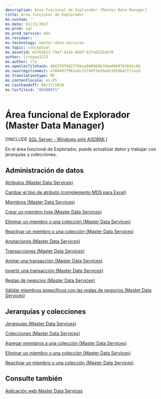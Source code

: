 ```yaml
---
description: Área funcional de Explorador (Master Data Manager)
title: Área funcional de Explorador
ms.custom: ''
ms.date: 03/15/2017
ms.prod: sql
ms.prod_service: mds
ms.reviewer: ''
ms.technology: master-data-services
ms.topic: conceptual
ms.assetid: e2763613-79ef-414a-8dbf-837a0331ebf8
author: lrtoyou1223
ms.author: lle
ms.openlocfilehash: 4682f9f982776bca890968b7bbe0889783845c0b
ms.sourcegitcommit: e700497f962e4c2274df16d9e651059b42ff1a10
ms.translationtype: MT
ms.contentlocale: es-ES
ms.lasthandoff: 08/17/2020
ms.locfileid: "88388971"
---
```

# <a name="explorer-functional-area-master-data-manager"></a>Área funcional de Explorador (Master Data Manager)

[!INCLUDE [SQL Server - Windows only ASDBMI  ](../includes/applies-to-version/sql-windows-only-asdbmi.md)]

  En el área funcional de Explorador, puede actualizar datos y trabajar con jerarquías y colecciones.  
  
## <a name="data-management"></a>Administración de datos  
 [Atributos &#40;Master Data Services&#41;](../master-data-services/attributes-master-data-services.md)  
  
 [Cambar el tipo de atributo &#40;complemento MDS para Excel&#41;](../master-data-services/microsoft-excel-add-in/change-the-attribute-type-mds-add-in-for-excel.md)  
  
 [Miembros &#40;Master Data Services&#41;](../master-data-services/members-master-data-services.md)  
  
 [Crear un miembro hoja &#40;Master Data Services&#41;](../master-data-services/create-a-leaf-member-master-data-services.md)  
  
 [Eliminar un miembro o una colección &#40;Master Data Services&#41;](../master-data-services/delete-a-member-or-collection-master-data-services.md)  
  
 [Reactivar un miembro o una colección &#40;Master Data Services&#41;](../master-data-services/reactivate-a-member-or-collection-master-data-services.md)  
  
 [Anotaciones &#40;Master Data Services&#41;](../master-data-services/annotations-master-data-services.md)  
  
 [Transacciones &#40;Master Data Services&#41;](../master-data-services/transactions-master-data-services.md)  
  
 [Anotar una transacción &#40;Master Data Services&#41;](../master-data-services/annotate-a-transaction-master-data-services.md)  
  
 [Invertir una transacción &#40;Master Data Services&#41;](../master-data-services/reverse-a-transaction-master-data-services.md)  
  
 [Reglas de negocios &#40;Master Data Services&#41;](../master-data-services/business-rules-master-data-services.md)  
  
 [Validar miembros específicos con las reglas de negocios &#40;Master Data Services&#41;](../master-data-services/validate-specific-members-against-business-rules-master-data-services.md)  
  
## <a name="hierarchies-and-collections"></a>Jerarquías y colecciones  
 [Jerarquías &#40;Master Data Services&#41;](../master-data-services/hierarchies-master-data-services.md)  
  
   
  
 [Colecciones &#40;Master Data Services&#41;](../master-data-services/collections-master-data-services.md)  
  
 [Agregar miembros a una colección &#40;Master Data Services&#41;](../master-data-services/add-members-to-a-collection-master-data-services.md)  
  
 [Eliminar un miembro o una colección &#40;Master Data Services&#41;](../master-data-services/delete-a-member-or-collection-master-data-services.md)  
  
 [Reactivar un miembro o una colección &#40;Master Data Services&#41;](../master-data-services/reactivate-a-member-or-collection-master-data-services.md)  
  
## <a name="see-also"></a>Consulte también  
 [Aplicación web Master Data Services](../master-data-services/master-data-manager-web-application.md)  
  
  
